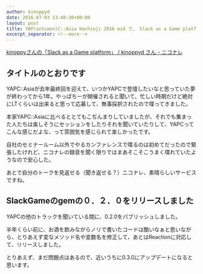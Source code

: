 ```yaml
---
author: kinoppyd
date: 2016-07-03 13:48:30+00:00
layout: post
title: YAP(achimon)C::Asia Hachioji 2016 mid で、 Slack as a Game platform というLTしてきました
excerpt_separator: <!--more-->
---
```


[kinoppyさんの「Slack as a Game platform」 / kinoppyd さん - ニコナレ](http://niconare.nicovideo.jp/watch/kn1568)


## タイトルのとおりです


YAPC::Asiaが去年最終回を迎えて、いつかYAPCで登壇したいなと思っていた夢が終わってから1年。やっぱちーが開催されると聞いて、忙しい時期だけど絶対にLTくらいは出来ると思って応募して、無事採択されたので喋ってきました。

本家YAPC::Asiaに比べるととてもこぢんまりしていましたが、それでも集まった人たちは楽しそうにセッションをしたりそれを聞いていたりして、YAPCってこんな感じだよな、って雰囲気を感じられて楽しかったです。

自社のセミナールーム以外でやるカンファレンスで喋るのは初めてだったので緊張したけれど、ニコナレの録音を聞く限りではまあそこそこうまく喋れていたようなので安心した。

あとで自分のトークを見返せる（聞き返せる？）ニコナレ、素晴らしいサービスですね。

<!--more-->

## SlackGameのgemの０．２．０をリリースしました


YAPCの他のトラックを聞いている間に、0.2.0をパブリッシュしました。

半年くらい前に、お酒を飲みながらノリで書いたコードは酷いなぁと思いながら、とりあえず変なメソッド名や変数名を修正して、あとはReactionに対応して、リリースしました。

とりあえず、まだ問題点はあるので、近いうちに0.3.0にアップデートになると思います。
